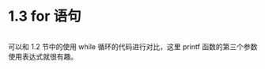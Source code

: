 # 1.3 for 语句

<figure><img src="https://labspc.com/wp-content/uploads/2024/01/1705561616-word-image-255-1.png" alt=""><figcaption></figcaption></figure>

可以和 1.2 节中的使用 while 循环的代码进行对比，这里 printf 函数的第三个参数使用表达式就很有趣。

